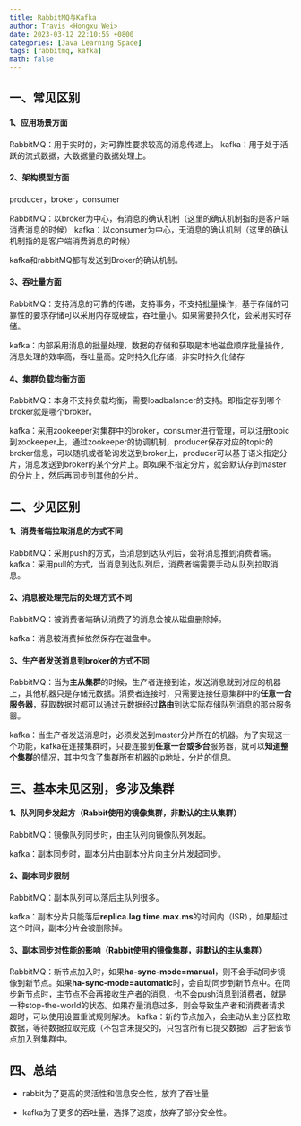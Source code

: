 ```yaml
---
title: RabbitMQ与Kafka
author: Travis <Hongxu Wei>
date: 2023-03-12 22:10:55 +0800
categories: [Java Learning Space]
tags: [rabbitmq, kafka]
math: false
---
```


## 一、常见区别

#### 1、应用场景方面

RabbitMQ：用于实时的，对可靠性要求较高的消息传递上。
kafka：用于处于活跃的流式数据，大数据量的数据处理上。

#### 2、架构模型方面

producer，broker，consumer

RabbitMQ：以broker为中心，有消息的确认机制（这里的确认机制指的是客户端消费消息的时候）
kafka：以consumer为中心，无消息的确认机制（这里的确认机制指的是客户端消费消息的时候）

kafka和rabbitMQ都有发送到Broker的确认机制。

#### 3、吞吐量方面

RabbitMQ：支持消息的可靠的传递，支持事务，不支持批量操作，基于存储的可靠性的要求存储可以采用内存或硬盘，吞吐量小。如果需要持久化，会采用实时存储。

kafka：内部采用消息的批量处理，数据的存储和获取是本地磁盘顺序批量操作，消息处理的效率高，吞吐量高。定时持久化存储，非实时持久化储存

#### 4、集群负载均衡方面

RabbitMQ：本身不支持负载均衡，需要loadbalancer的支持。即指定存到哪个broker就是哪个broker。

kafka：采用zookeeper对集群中的broker，consumer进行管理，可以注册topic到zookeeper上，通过zookeeper的协调机制，producer保存对应的topic的broker信息，可以随机或者轮询发送到broker上，producer可以基于语义指定分片，消息发送到broker的某个分片上。即如果不指定分片，就会默认存到master的分片上，然后再同步到其他的分片。

## 二、少见区别

#### 1、消费者端拉取消息的方式不同

RabbitMQ：采用push的方式，当消息到达队列后，会将消息推到消费者端。
kafka：采用pull的方式，当消息到达队列后，消费者端需要手动从队列拉取消息。

#### 2、消息被处理完后的处理方式不同

RabbitMQ：被消费者端确认消费了的消息会被从磁盘删除掉。

kafka：消息被消费掉依然保存在磁盘中。

#### 3、生产者发送消息到broker的方式不同

RabbitMQ：当为**主从集群**的时候，生产者连接到谁，发送消息就到对应的机器上，其他机器只是存储元数据。消费者连接时，只需要连接任意集群中的**任意一台服务器**，获取数据时都可以通过元数据经过**路由**到达实际存储队列消息的那台服务器。

kafka：当生产者发送消息时，必须发送到master分片所在的机器。为了实现这一个功能，kafka在连接集群时，只要连接到**任意一台或多台**服务器，就可以**知道整个集群**的情况，其中包含了集群所有机器的ip地址，分片的信息。

## 三、基本未见区别，多涉及集群

#### 1、队列同步发起方（Rabbit使用的镜像集群，非默认的主从集群）

RabbitMQ：镜像队列同步时，由主队列向镜像队列发起。

kafka：副本同步时，副本分片由副本分片向主分片发起同步。

#### 2、副本同步限制

RabbitMQ：副本队列可以落后主队列很多。

kafka：副本分片只能落后**replica.lag.time.max.ms**的时间内（ISR），如果超过这个时间，副本分片会被删除掉。

#### 3、副本同步对性能的影响（Rabbit使用的镜像集群，非默认的主从集群）

RabbitMQ：新节点加入时，如果**ha-sync-mode=manual**，则不会手动同步镜像到新节点。如果**ha-sync-mode=automatic**时，会自动同步到新节点中。在同步新节点时，主节点不会再接收生产者的消息，也不会push消息到消费者，就是一种stop-the-world的状态。如果存量消息过多，则会导致生产者和消费者请求超时，可以使用设置重试规则解决。
kafka：新的节点加入，会主动从主分区拉取数据，等待数据拉取完成（不包含未提交的，只包含所有已提交数据）后才把该节点加入到集群中。



## 四、总结

- rabbit为了更高的灵活性和信息安全性，放弃了吞吐量

- kafka为了更多的吞吐量，选择了速度，放弃了部分安全性。